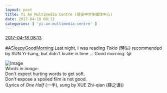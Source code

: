 ```yaml
---
layout: post
title: Yi An Multimedia Centre (易安中学多媒体中心)
date: 2017-04-18 08:13
categories: [ 'yi-an-multimedia-centre' ]
---
```


<div class="weibo-info">
  <a href="http://weibo.com/6196825252/EF29d9INe">2017-04-18 08:13</a>
</div>

[#ASleepyGoodMorning](http://weibo.com/p/1008089f2042fd1d2c82e5efb25d2708c16e3a) Last night, I was reading *Tokio* (時生) recommended by SUN Yi-hang, but didn't brake in time … Good morning. :sleepy:

<!-- more -->

![Image](https://wx2.sinaimg.cn/mw690/006Lnfkoly1feqilk4qk9j31kw0k0q89.jpg)  
*Words in image:*  
Don't expect hurting words to get soft.  
Don't expose a spoiled film is not good.  
(Lyrics of *One Half* (一半), sung by XUE Zhi-qian (薛之谦))
